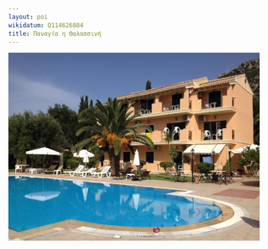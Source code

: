 ```yaml
---
layout: poi
wikidatum: Q114626884
title: Παναγία η Θαλασσινή
---
```

![Alt Text](/assets/img/2.png)

